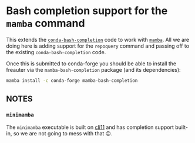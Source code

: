 # Bash completion support for the `mamba` command

This extends the
[`conda-bash-completion`](git@github.com:tartansandal/conda-bash-completion.git)
code to work with [`mamba`](https://mamba.readthedocs.io/en/latest/).
All we are doing here is adding support for the `repoquery` command and passing
off to the existing `conda-bash-completion` code.

Once this is submitted to conda-forge you should be able to install the freauter
via the `mamba-bash-completion` package (and its dependencies):

```bash
mamba install -c conda-forge mamba-bash-completion
```

## NOTES

### `minimamba`

The `minimamba` executable is built on
[cli11](https://cliutils.github.io/CLI11/book/)
and has completion support built-in, so we are not going to mess with that
:wink:.
